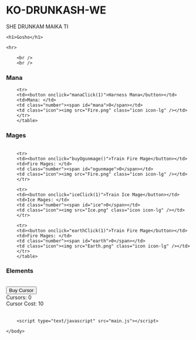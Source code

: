 # KO-DRUNKASH-WE
SHE DRUNKAM MAIKA TI





<html>
	<head>
		<link rel="stylesheet" type="text/css" href="interface.css" />
	</head>
	<body>
	
	<h1>Gosho</h1>
	
	<hr>
	
	    <br />
		<br />
		
<div id="manas">
	<div id="manasContainer">
		<div id="basicManasContainer">
			<h3>Mana</h3>
			<table id="basicManas">	
			
		<tr>
		<td><button onclick="manaClick(1)">Harness Mana</button></td>
		<td>Mana: </td>
		<td class="number"><span id="mana">0</span></td>
		<td class="icon"><img src="Fire.png" class="icon icon-lg" /></td>
		</tr>		
        </table>

	
<div id="mages">
	<div id="magesContainer">
		<div id="basicMagesContainer">
			<h3>Mages</h3>
			<table id="basicMages">	
			
		<tr>
		<td><button onclick="buyOgunmage()">Train Fire Mage</button></td>
		<td>Fire Mages: </td>
		<td class="number"><span id="ogunmage">0</span></td>
		<td class="icon"><img src="Fire.png" class="icon icon-lg" /></td>
		</tr>
		
		<tr>
		<td><button onclick="iceClick(1)">Train Ice Mage</button></td>
		<td>Ice Mages: </td>
		<td class="number"><span id="ice">0</span></td>
		<td class="icon"><img src="Ice.png" class="icon icon-lg" /></td>
		</tr>
	
		<tr>
		<td><button onclick="earthClick(1)">Train Fire Mage</button></td>
		<td>Fire Mages: </td>
		<td class="number"><span id="earth">0</span></td>
		<td class="icon"><img src="Earth.png" class="icon icon-lg" /></td>
		</tr>
		</table>



<div id="Elements">
	<div id="elementsContainer">
		<div id="elementsManasContainer">
			<h3>Elements</h3>
			<table id="basicelements">	
	<tr>
	<button onclick="buyOgun()">Buy Cursor</button>
		<br />
		Cursors: <span id="ogun">0</span>
		<br />
		Cursor Cost: <span id="ogunCost">10</span>
		</tr>		
        </table>
		
		<script type="text/javascript" src="main.js"></script>
		
	</body>
</html>
